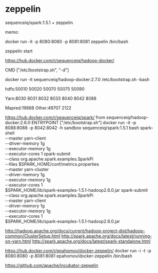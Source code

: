 # zeppelin
sequenceiq/spark:1.5.1 + zeppelin

memo:

docker run -it -p 8080:8080 -p 8081:8081 zeppelin /bin/bash

zeppelin start

https://hub.docker.com/r/sequenceiq/hadoop-docker/

CMD ["/etc/bootstrap.sh", "-d"]

docker run -it sequenceiq/hadoop-docker:2.7.0 /etc/bootstrap.sh -bash

  hdfs:50010 50020 50070 50075 50090
  
  Yarn:8030 8031 8032 8033 8040 8042 8088  
  
Mapred:19888 Other:49707 2122
 
https://hub.docker.com/r/sequenceiq/spark/  from sequenceiq/hadoop-docker:2.6.0
ENTRYPOINT ["/etc/bootstrap.sh"]
docker run -it -p 8088:8088 -p 8042:8042 -h sandbox sequenceiq/spark:1.5.1 bash
spark-shell \
--master yarn-client \
--driver-memory 1g \
--executor-memory 1g \
--executor-cores 1
spark-submit \
--class org.apache.spark.examples.SparkPi \
--files $SPARK_HOME/conf/metrics.properties \
--master yarn-cluster \
--driver-memory 1g \
--executor-memory 1g \
--executor-cores 1 \
$SPARK_HOME/lib/spark-examples-1.5.1-hadoop2.6.0.jar
spark-submit \
--class org.apache.spark.examples.SparkPi \
--master yarn-client \
--driver-memory 1g \
--executor-memory 1g \
--executor-cores 1 \
$SPARK_HOME/lib/spark-examples-1.5.1-hadoop2.6.0.jar

http://hadoop.apache.org/docs/current/hadoop-project-dist/hadoop-common/ClusterSetup.html
http://spark.apache.org/docs/latest/running-on-yarn.html
http://spark.apache.org/docs/latest/spark-standalone.html

https://hub.docker.com/r/epahomov/docker-zeppelin/
docker run -i -t -p 8080:8080 -p 8081:8081 epahomov/docker-zeppelin /bin/bash

https://github.com/apache/incubator-zeppelin
